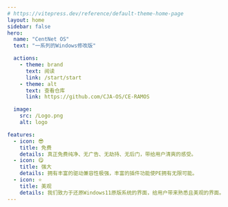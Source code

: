 ```yaml
---
# https://vitepress.dev/reference/default-theme-home-page
layout: home
sidebar: false
hero:
  name: "CentNet OS"
  text: "一系列的Windows修改版"

  actions:
    - theme: brand
      text: 阅读
      link: /start/start
    - theme: alt
      text: 查看仓库
      link: https://github.com/CJA-OS/CE-RAMOS

  image:
    src: /Logo.png
    alt: logo

features:
  - icon: 😎
    title: 免费
    details: 真正免费纯净、无广告、无劫持、无后门，带给用户清爽的感受。
  - icon: 😋
    title: 强大
    details: 拥有丰富的驱动兼容性极强，丰富的插件功能使PE拥有无限可能。
  - icon: ⭐
    title: 美观
    details: 我们致力于还原Windows11原版系统的界面，给用户带来熟悉且美观的界面。
---
```

